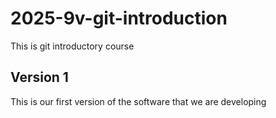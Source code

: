 # 2025-9v-git-introduction
This is git introductory course

## Version 1
This is our first version of the software that we are developing
